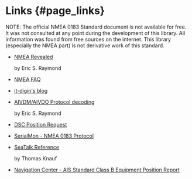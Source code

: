 Links {#page_links}
=====

NOTE: The official NMEA 0183 Standard document is not available for free. It was not consulted at any point
      during the development of this library. All information was found from free sources on the internet.
      This library (especially the NMEA part) is not derivative work of this standard.

- [NMEA Revealed](http://www.catb.org/gpsd/NMEA.html)

  by Eric S. Raymond

- [NMEA FAQ](http://www.kh-gps.de/nmea.faq)

- [it-digin's blog](http://www.it-digin.com/blog/?cat=4)

- [AIVDM/AIVDO Protocol decoding](http://www.catb.org/gpsd/AIVDM.html)

  by Eric S. Raymond

- [DSC Position Request](http://www.thehulltruth.com/marine-electronics-forum/43945-dsc-position-request.html)

- [SerialMon - NMEA 0183 Protocol](http://www.serialmon.com/protocols/nmea0183.html)

- [SeaTalk Reference](http://thomasknauf.de/seatalk.htm)

  by Thomas Knauf

- [Navigation Center - AIS Standard Class B Equipment Position Report](http://www.navcen.uscg.gov/?pageName=AISMessagesB)

